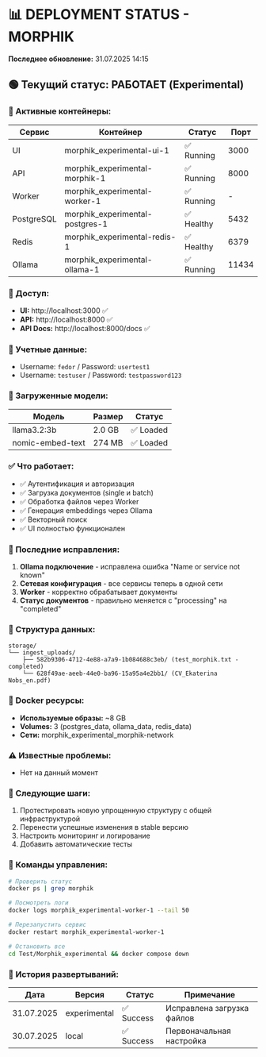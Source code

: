 # 📊 DEPLOYMENT STATUS - MORPHIK

**Последнее обновление:** 31.07.2025 14:15

## 🟢 Текущий статус: РАБОТАЕТ (Experimental)

### 🏃 Активные контейнеры:

| Сервис | Контейнер | Статус | Порт |
|--------|-----------|---------|------|
| UI | morphik_experimental-ui-1 | ✅ Running | 3000 |
| API | morphik_experimental-morphik-1 | ✅ Running | 8000 |
| Worker | morphik_experimental-worker-1 | ✅ Running | - |
| PostgreSQL | morphik_experimental-postgres-1 | ✅ Healthy | 5432 |
| Redis | morphik_experimental-redis-1 | ✅ Healthy | 6379 |
| Ollama | morphik_experimental-ollama-1 | ✅ Running | 11434 |

### 🔗 Доступ:

- **UI:** http://localhost:3000 ✅
- **API:** http://localhost:8000 ✅
- **API Docs:** http://localhost:8000/docs ✅

### 👤 Учетные данные:

- Username: `fedor` / Password: `usertest1`
- Username: `testuser` / Password: `testpassword123`

### 🤖 Загруженные модели:

| Модель | Размер | Статус |
|--------|--------|---------|
| llama3.2:3b | 2.0 GB | ✅ Loaded |
| nomic-embed-text | 274 MB | ✅ Loaded |

### ✅ Что работает:

- ✅ Аутентификация и авторизация
- ✅ Загрузка документов (single и batch)
- ✅ Обработка файлов через Worker
- ✅ Генерация embeddings через Ollama
- ✅ Векторный поиск
- ✅ UI полностью функционален

### 🔧 Последние исправления:

1. **Ollama подключение** - исправлена ошибка "Name or service not known"
2. **Сетевая конфигурация** - все сервисы теперь в одной сети
3. **Worker** - корректно обрабатывает документы
4. **Статус документов** - правильно меняется с "processing" на "completed"

### 📁 Структура данных:

```
storage/
└── ingest_uploads/
    ├── 582b9306-4712-4e88-a7a9-1b084688c3eb/ (test_morphik.txt - completed)
    └── 628f49ae-aeeb-44e0-ba96-15a95a4e2bb1/ (CV_Ekaterina Nobs_en.pdf)
```

### 🐳 Docker ресурсы:

- **Используемые образы:** ~8 GB
- **Volumes:** 3 (postgres_data, ollama_data, redis_data)
- **Сети:** morphik_experimental_morphik-network

### ⚠️ Известные проблемы:

- Нет на данный момент

### 🚀 Следующие шаги:

1. Протестировать новую упрощенную структуру с общей инфраструктурой
2. Перенести успешные изменения в stable версию
3. Настроить мониторинг и логирование
4. Добавить автоматические тесты

### 📝 Команды управления:

```bash
# Проверить статус
docker ps | grep morphik

# Посмотреть логи
docker logs morphik_experimental-worker-1 --tail 50

# Перезапустить сервис
docker restart morphik_experimental-worker-1

# Остановить все
cd Test/Morphik_experimental && docker compose down
```

### 🔄 История развертываний:

| Дата | Версия | Статус | Примечание |
|------|---------|---------|------------|
| 31.07.2025 | experimental | ✅ Success | Исправлена загрузка файлов |
| 30.07.2025 | local | ✅ Success | Первоначальная настройка |